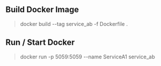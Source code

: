 


## Build Docker Image
> docker build --tag service_ab -f Dockerfile .

## Run / Start Docker 
> docker run -p 5059:5059 --name ServiceA1 service_ab
